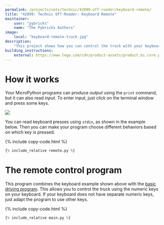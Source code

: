 ```yaml
---
permalink: /projects/sets/technic/42099-off-roader/keyboard-remote/
title: "42099: Technic Off-Roader: Keyboard Remote"
maintainer:
    user: "pybricks"
    name: "The Pybricks Authors"
image:
    local: "keyboard-remote-truck.jpg"
description:
    "This project shows how you can control the truck with your keyboard."
building_instructions:
    external: https://www.lego.com/cdn/product-assets/product.bi.core.pdf/6314518.pdf
---
```


# How it works

Your MicroPython programs can produce *output* using the `print` command, but
it can also read *input*. To enter input, just click on the terminal window
and press some keys.

![](/_pages/projects/sets/technic/42099-off-roader/keyboard-remote/terminalwindow.png)

You can read keyboard presses using `stdin`, as shown in the example below.
Then you can make your program choose different behaviors based on which key
is pressed.

{% include copy-code.html %}
```python
{% include_relative remote.py %}
```


# The remote control program

This program combines the keyboard example shown above with
the [basic driving program](../driving). This allows you to control the
truck using the numeric keys on your keyboard. If your keyboard does not have
separate numeric keys, just adapt the program to use other keys.

{% include copy-code.html %}
```python
{% include_relative main.py %}
```
